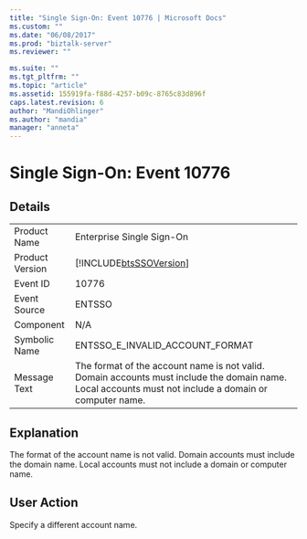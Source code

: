 ```yaml
---
title: "Single Sign-On: Event 10776 | Microsoft Docs"
ms.custom: ""
ms.date: "06/08/2017"
ms.prod: "biztalk-server"
ms.reviewer: ""

ms.suite: ""
ms.tgt_pltfrm: ""
ms.topic: "article"
ms.assetid: 155919fa-f88d-4257-b09c-8765c83d896f
caps.latest.revision: 6
author: "MandiOhlinger"
ms.author: "mandia"
manager: "anneta"
---
```

# Single Sign-On: Event 10776
## Details  
  
|                 |                                                                                                                                                       |
|-----------------|-------------------------------------------------------------------------------------------------------------------------------------------------------|
|  Product Name   |                                                               Enterprise Single Sign-On                                                               |
| Product Version |                                              [!INCLUDE[btsSSOVersion](../includes/btsssoversion-md.md)]                                               |
|    Event ID     |                                                                         10776                                                                         |
|  Event Source   |                                                                        ENTSSO                                                                         |
|    Component    |                                                                          N/A                                                                          |
|  Symbolic Name  |                                                            ENTSSO_E_INVALID_ACCOUNT_FORMAT                                                            |
|  Message Text   | The format of the account name is not valid. Domain accounts must include the domain name. Local accounts must not include a domain or computer name. |
  
## Explanation  
 The format of the account name is not valid. Domain accounts must include the domain name. Local accounts must not include a domain or computer name.  
  
## User Action  
 Specify a different account name.
